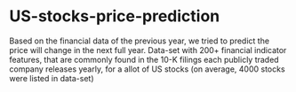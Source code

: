 # US-stocks-price-prediction
Based on the financial data of the previous year, we tried to predict the price will change in the next full year. Data-set with 200+ financial indicator features, that are commonly found in the 10-K filings each publicly traded company releases yearly, for a allot of US stocks (on average, 4000 stocks were listed in data-set)
